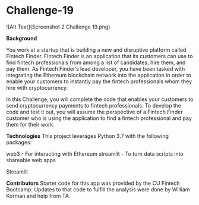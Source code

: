 # Challenge-19
![Alt Text](Screenshot 2 Challenge 19.png)

**Background**

You work at a startup that is building a new and disruptive platform called Fintech Finder. Fintech Finder is an application that its customers can use to find fintech professionals from among a list of candidates, hire them, and pay them. As Fintech Finder’s lead developer, you have been tasked with integrating the Ethereum blockchain network into the application in order to enable your customers to instantly pay the fintech professionals whom they hire with cryptocurrency.

In this Challenge, you will complete the code that enables your customers to send cryptocurrency payments to fintech professionals. To develop the code and test it out, you will assume the perspective of a Fintech Finder customer who is using the application to find a fintech professional and pay them for their work.


**Technologies** This project leverages Python 3.7 with the following packages:

web3 - For interacting with Ethereum streamlit - To turn data scripts into shareable web apps

Streamlit

**Contributors** Starter code for this app was provided by the CU Fintech Bootcamp. Updates to that code to fulfill the analysis were done by William Korman and help from TA.
